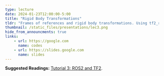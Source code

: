 ```yaml
---
type: lecture
date: 2024-01-23T12:00:00-5:00
title: "Rigid Body Transformations"
tldr: "Frames of references and rigid body transformations. Using tf2_ros."
thumbnail: /static_files/presentations/lec3.png
hide_from_announcments: true
links: 
    - url: https://google.com
      name: codes
    - url: https://slides.google.com
      name: slides
---
```

**Suggested Readings:**
[Tutorial 3: ROS2 and TF2](https://google.com).
